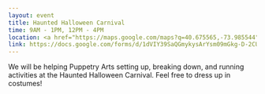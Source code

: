 ```yaml
---
layout: event
title: Haunted Halloween Carnival
time: 9AM - 1PM, 12PM - 4PM
location: <a href="https://maps.google.com/maps?q=40.675565,-73.985544">1st Street Recreation Center of PS 372 - Park Slope, Brooklyn</a>
link: https://docs.google.com/forms/d/1dVIY39SaQGmykysArYsm09mGkg-D-2CUnyWabxUlfOs
---
```

We will be helping Puppetry Arts setting up, breaking down, and running activities at the Haunted Halloween Carnival. Feel free to dress up in costumes!
